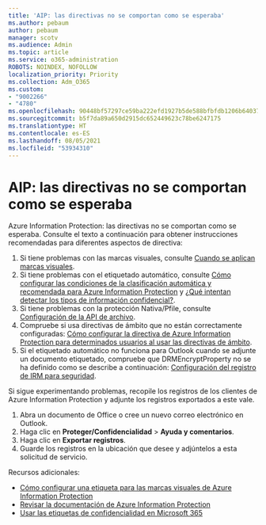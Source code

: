 ```yaml
---
title: 'AIP: las directivas no se comportan como se esperaba'
ms.author: pebaum
author: pebaum
manager: scotv
ms.audience: Admin
ms.topic: article
ms.service: o365-administration
ROBOTS: NOINDEX, NOFOLLOW
localization_priority: Priority
ms.collection: Adm_O365
ms.custom:
- "9002266"
- "4780"
ms.openlocfilehash: 90448bf57297ce59ba222efd1927b5de588bfbfdb1206b6403764d7f43fed690
ms.sourcegitcommit: b5f7da89a650d2915dc652449623c78be6247175
ms.translationtype: HT
ms.contentlocale: es-ES
ms.lasthandoff: 08/05/2021
ms.locfileid: "53934310"
---
```

# <a name="aip-policies-not-behaving-as-expected"></a>AIP: las directivas no se comportan como se esperaba

Azure Information Protection: las directivas no se comportan como se esperaba. Consulte el texto a continuación para obtener instrucciones recomendadas para diferentes aspectos de directiva:

1. Si tiene problemas con las marcas visuales, consulte [Cuando se aplican marcas visuales](https://docs.microsoft.com/azure/information-protection/configure-policy-markings#when-visual-markings-are-applied).
2. Si tiene problemas con el etiquetado automático, consulte [Cómo configurar las condiciones de la clasificación automática y recomendada para Azure Information Protection](https://docs.microsoft.com/azure/information-protection/configure-policy-classification) y [¿Qué intentan detectar los tipos de información confidencial?](https://docs.microsoft.com/microsoft-365/compliance/sensitive-information-type-entity-definitions).
3. Si tiene problemas con la protección Nativa/Pfile, consulte [Configuración de la API de archivo](https://docs.microsoft.com/azure/information-protection/develop/file-api-configuration).
4. Compruebe si usa directivas de ámbito que no están correctamente configuradas: [Cómo configurar la directiva de Azure Information Protection para determinados usuarios al usar las directivas de ámbito](https://docs.microsoft.com/azure/information-protection/configure-policy-scope).
5. Si el etiquetado automático no funciona para Outlook cuando se adjunte un documento etiquetado, compruebe que DRMEncryptProperty no se ha definido como se describe a continuación: [Configuración del registro de IRM para seguridad](https://docs.microsoft.com/deployoffice/security/protect-sensitive-messages-and-documents-by-using-irm-in-office#office-2016-irm-registry-key-options).

Si sigue experimentando problemas, recopile los registros de los clientes de Azure Information Protection y adjunte los registros exportados a este vale.

1. Abra un documento de Office o cree un nuevo correo electrónico en Outlook.
2. Haga clic en **Proteger/Confidencialidad** > **Ayuda y comentarios**.
3. Haga clic en **Exportar registros**.
4. Guarde los registros en la ubicación que desee y adjúntelos a esta solicitud de servicio.

Recursos adicionales:

- [Cómo configurar una etiqueta para las marcas visuales de Azure Information Protection](https://docs.microsoft.com/azure/information-protection/configure-policy-markings)
- [Revisar la documentación de Azure Information Protection](https://docs.microsoft.com/azure/information-protection/what-is-information-protection)
- [Usar las etiquetas de confidencialidad en Microsoft 365](https://docs.microsoft.com/microsoft-365/compliance/sensitivity-labels-office-apps)

